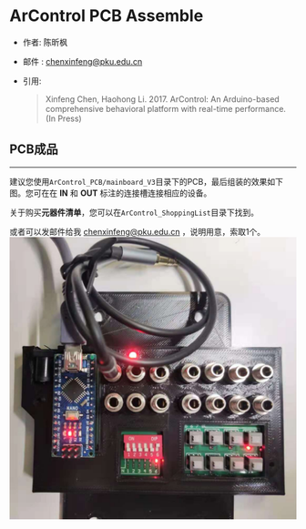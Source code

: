 # ArControl PCB Assemble

- 作者: 陈昕枫

- 邮件  : chenxinfeng@pku.edu.cn

- ​引用:

  > Xinfeng Chen, Haohong Li. 2017. ArControl: An Arduino-based comprehensive behavioral platform with real-time performance. (In Press)

## PCB成品

---

建议您使用`ArControl_PCB/mainboard_V3`目录下的PCB，最后组装的效果如下图。您可在在 **IN** 和 **OUT** 标注的连接槽连接相应的设备。

关于购买**元器件清单**，您可以在`ArControl_ShoppingList`目录下找到。

或者可以发邮件给我 chenxinfeng@pku.edu.cn ，说明用意，索取1个。
![demo1](./images/boardv3.jpeg)
